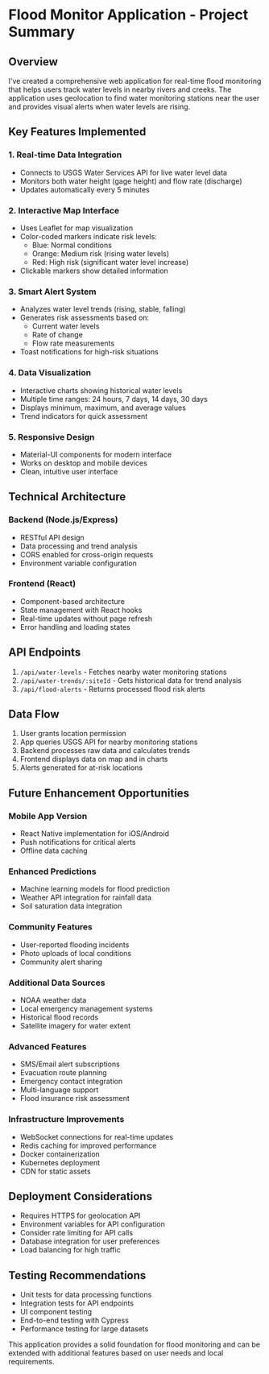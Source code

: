 # Flood Monitor Application - Project Summary

## Overview
I've created a comprehensive web application for real-time flood monitoring that helps users track water levels in nearby rivers and creeks. The application uses geolocation to find water monitoring stations near the user and provides visual alerts when water levels are rising.

## Key Features Implemented

### 1. Real-time Data Integration
- Connects to USGS Water Services API for live water level data
- Monitors both water height (gage height) and flow rate (discharge)
- Updates automatically every 5 minutes

### 2. Interactive Map Interface
- Uses Leaflet for map visualization
- Color-coded markers indicate risk levels:
  - Blue: Normal conditions
  - Orange: Medium risk (rising water levels)
  - Red: High risk (significant water level increase)
- Clickable markers show detailed information

### 3. Smart Alert System
- Analyzes water level trends (rising, stable, falling)
- Generates risk assessments based on:
  - Current water levels
  - Rate of change
  - Flow rate measurements
- Toast notifications for high-risk situations

### 4. Data Visualization
- Interactive charts showing historical water levels
- Multiple time ranges: 24 hours, 7 days, 14 days, 30 days
- Displays minimum, maximum, and average values
- Trend indicators for quick assessment

### 5. Responsive Design
- Material-UI components for modern interface
- Works on desktop and mobile devices
- Clean, intuitive user interface

## Technical Architecture

### Backend (Node.js/Express)
- RESTful API design
- Data processing and trend analysis
- CORS enabled for cross-origin requests
- Environment variable configuration

### Frontend (React)
- Component-based architecture
- State management with React hooks
- Real-time updates without page refresh
- Error handling and loading states

## API Endpoints
1. `/api/water-levels` - Fetches nearby water monitoring stations
2. `/api/water-trends/:siteId` - Gets historical data for trend analysis
3. `/api/flood-alerts` - Returns processed flood risk alerts

## Data Flow
1. User grants location permission
2. App queries USGS API for nearby monitoring stations
3. Backend processes raw data and calculates trends
4. Frontend displays data on map and in charts
5. Alerts generated for at-risk locations

## Future Enhancement Opportunities

### Mobile App Version
- React Native implementation for iOS/Android
- Push notifications for critical alerts
- Offline data caching

### Enhanced Predictions
- Machine learning models for flood prediction
- Weather API integration for rainfall data
- Soil saturation data integration

### Community Features
- User-reported flooding incidents
- Photo uploads of local conditions
- Community alert sharing

### Additional Data Sources
- NOAA weather data
- Local emergency management systems
- Historical flood records
- Satellite imagery for water extent

### Advanced Features
- SMS/Email alert subscriptions
- Evacuation route planning
- Emergency contact integration
- Multi-language support
- Flood insurance risk assessment

### Infrastructure Improvements
- WebSocket connections for real-time updates
- Redis caching for improved performance
- Docker containerization
- Kubernetes deployment
- CDN for static assets

## Deployment Considerations
- Requires HTTPS for geolocation API
- Environment variables for API configuration
- Consider rate limiting for API calls
- Database integration for user preferences
- Load balancing for high traffic

## Testing Recommendations
- Unit tests for data processing functions
- Integration tests for API endpoints
- UI component testing
- End-to-end testing with Cypress
- Performance testing for large datasets

This application provides a solid foundation for flood monitoring and can be extended with additional features based on user needs and local requirements.